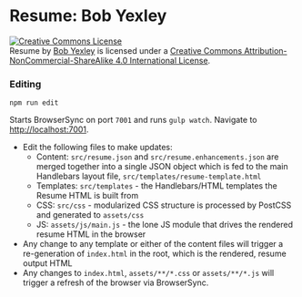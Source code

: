Resume: Bob Yexley
==================

<a rel="license" href="http://creativecommons.org/licenses/by-nc-sa/4.0/"><img alt="Creative Commons License" style="border-width:0" src="https://i.creativecommons.org/l/by-nc-sa/4.0/88x31.png" /></a><br /><span xmlns:dct="http://purl.org/dc/terms/" property="dct:title">Resume</span> by <a xmlns:cc="http://creativecommons.org/ns#" href="http://bob.yexley.net" property="cc:attributionName" rel="cc:attributionURL">Bob Yexley</a> is licensed under a <a rel="license" href="http://creativecommons.org/licenses/by-nc-sa/4.0/">Creative Commons Attribution-NonCommercial-ShareAlike 4.0 International License</a>.

### Editing

```
npm run edit
```

Starts BrowserSync on port `7001` and runs `gulp watch`. Navigate to [http://localhost:7001](http://localhost:7001).

* Edit the following files to make updates:
  * Content: `src/resume.json` and `src/resume.enhancements.json` are merged together into a single JSON object which is fed to the main Handlebars layout file, `src/templates/resume-template.html`
  * Templates: `src/templates` - the Handlebars/HTML templates the Resume HTML is built from
  * CSS: `src/css` - modularized CSS structure is processed by PostCSS and generated to `assets/css`
  * JS: `assets/js/main.js` - the lone JS module that drives the rendered resume HTML in the browser
* Any change to any template or either of the content files will trigger a re-generation of `index.html` in the root, which is the rendered, resume output HTML
* Any changes to `index.html`, `assets/**/*.css` or `assets/**/*.js` will trigger a refresh of the browser via BrowserSync.
